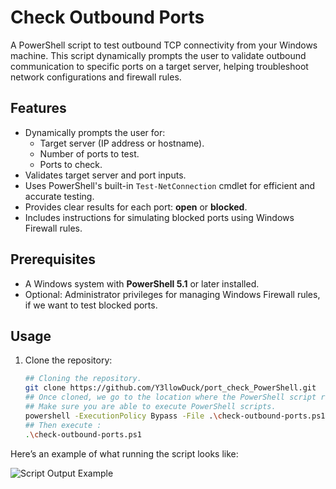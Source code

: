 # Check Outbound Ports

A PowerShell script to test outbound TCP connectivity from your Windows machine. This script dynamically prompts the user to validate outbound communication to specific ports on a target server, helping troubleshoot network configurations and firewall rules.

## Features

- Dynamically prompts the user for:
  - Target server (IP address or hostname).
  - Number of ports to test.
  - Ports to check.
- Validates target server and port inputs.
- Uses PowerShell's built-in `Test-NetConnection` cmdlet for efficient and accurate testing.
- Provides clear results for each port: **open** or **blocked**.
- Includes instructions for simulating blocked ports using Windows Firewall rules.

## Prerequisites

- A Windows system with **PowerShell 5.1** or later installed.
- Optional: Administrator privileges for managing Windows Firewall rules, if we want to test blocked ports.

## Usage

1. Clone the repository:
   ```bash
   ## Cloning the repository.
   git clone https://github.com/Y3llowDuck/port_check_PowerShell.git
   ## Once cloned, we go to the location where the PowerShell script resides.
   ## Make sure you are able to execute PowerShell scripts.
   powershell -ExecutionPolicy Bypass -File .\check-outbound-ports.ps1
   ## Then execute :
   .\check-outbound-ports.ps1

Here’s an example of what running the script looks like:

![Script Output Example](https://github.com/Y3llowDuck/port_check_PowerShell/blob/main/Screenshot%202024-12-16%20at%201.16.51%20PM.png?raw=true)


